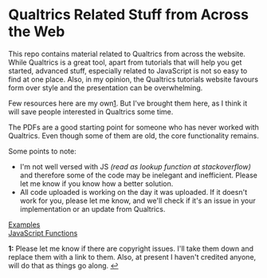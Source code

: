 # Qualtrics Related Stuff from Across the Web

This repo contains material related to Qualtrics from across the website. While Qualtrics is a great tool, apart from tutorials that will help you get started, advanced stuff, especially related to JavaScript is not so easy to find at one place. Also, in my opinion, the Qualtrics tutorials website favours form over style and the presentation can be overwhelming.

Few resources here are my own[1](docs.md#f1). But I've brought them here, as I think it will save people interested in Qualtrics some time.

The PDFs are a good starting point for someone who has never worked with Qualtrics. Even though some of them are old, the core functionality remains.

Some points to note:

* I'm not well versed with JS _\(read as lookup function at stackoverflow\)_ and therefore some of the code may be inelegant and inefficient. Please let me know if you know how a better solution.
* All code uploaded is working on the day it was uploaded. If it doesn't work for you, please let me know, and we'll check if it's an issue in your implementation or an update from Qualtrics. 

[Examples](examples.md)  
[JavaScript Functions](https://github.com/tafakkur/QualtricsHub/tree/419c5abfb5160aeebe8d402373ccc599478668ec/JavaScript%20Files/README.md)

**1:** Please let me know if there are copyright issues. I'll take them down and replace them with a link to them. Also, at present I haven't credited anyone, will do that as things go along. [↩](docs.md#a1)

